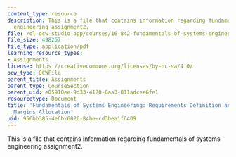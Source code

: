 ```yaml
---
content_type: resource
description: This is a file that contains information regarding fundamentals of systems
  engineering assignment2.
file: /ol-ocw-studio-app/courses/16-842-fundamentals-of-systems-engineering-fall-2015/956bb3854e6b602684becd3bea1f6409_MIT16_842F15_Assignment2.pdf
file_size: 498257
file_type: application/pdf
learning_resource_types:
- Assignments
license: https://creativecommons.org/licenses/by-nc-sa/4.0/
ocw_type: OCWFile
parent_title: Assignments
parent_type: CourseSection
parent_uid: e05910ee-9d33-4170-6aa3-011adcee6fe1
resourcetype: Document
title: 'Fundamentals of Systems Engineering: Requirements Definition and Analysis;
  Margins Allocation'
uid: 956bb385-4e6b-6026-84be-cd3bea1f6409
---
```

This is a file that contains information regarding fundamentals of systems engineering assignment2.